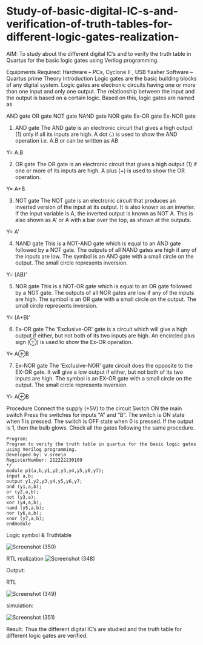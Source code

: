 # Study-of-basic-digital-IC-s-and-verification-of-truth-tables-for-different-logic-gates-realization-
 AIM:
To study about the different digital IC’s and to verify the truth table in Quartus for the basic logic gates using Verilog programming.

Equipments Required:
Hardware – PCs, Cyclone II , USB flasher
Software – Quartus prime
Theory
Introduction
Logic gates are the basic building blocks of any digital system. Logic gates are electronic circuits having one or more than one input and only one output. The relationship between the input and the output is based on a certain logic. Based on this, logic gates are named as

AND gate
OR gate
NOT gate
NAND gate
NOR gate
Ex-OR gate
Ex-NOR gate
1) AND gate
The AND gate is an electronic circuit that gives a high output (1) only if all its inputs are high. A dot (.) is used to show the AND operation i.e. A.B or can be written as AB

Y= A.B

2) OR gate
The OR gate is an electronic circuit that gives a high output (1) if one or more of its inputs are high. A plus (+) is used to show the OR operation.

Y= A+B

3) NOT gate
The NOT gate is an electronic circuit that produces an inverted version of the input at its output. It is also known as an inverter. If the input variable is A, the inverted output is known as NOT A. This is also shown as A' or A with a bar over the top, as shown at the outputs.

Y= A'

4) NAND gate
This is a NOT-AND gate which is equal to an AND gate followed by a NOT gate. The outputs of all NAND gates are high if any of the inputs are low. The symbol is an AND gate with a small circle on the output. The small circle represents inversion.

Y= (AB)’

5) NOR gate
This is a NOT-OR gate which is equal to an OR gate followed by a NOT gate. The outputs of all NOR gates are low if any of the inputs are high. The symbol is an OR gate with a small circle on the output. The small circle represents inversion.

Y= (A+B)’

6) Ex-OR gate
The 'Exclusive-OR' gate is a circuit which will give a high output if either, but not both of its two inputs are high. An encircled plus sign (⊕) is used to show the Ex-OR operation.

Y= A⊕B

7) Ex-NOR gate
The 'Exclusive-NOR' gate circuit does the opposite to the EX-OR gate. It will give a low output if either, but not both of its two inputs are high. The symbol is an EX-OR gate with a small circle on the output. The small circle represents inversion.

Y= A⊕B

Procedure
Connect the supply (+5V) to the circuit
Switch ON the main switch
Press the switches for inputs “A” and “B”. The switch is ON state when 1 is pressed. The switch is OFF state when 0 is pressed.
If the output is 1, then the bulb glows.
Check all the gates following the same procedure.
```
Program:
Program to verify the truth table in quartus for the basic logic gates using Verilog programming.
Developed by: v.sreeja
RegisterNumber: 212222230169 
*/
module p1(a,b,y1,y2,y3,y4,y5,y6,y7);
input a,b;
output y1,y2,y3,y4,y5,y6,y7;
and (y1,a,b);
or (y2,a,b);
not (y3,a);
xor (y4,a,b);
nand (y5,a,b);
nor (y6,a,b);
xnor (y7,a,b);
endmodule
```
Logic symbol & Truthtable

![Screenshot (350)](https://github.com/VelasiriSreeja/Study-of-basic-digital-IC-s-and-verification-of-truth-tables-for-different-logic-gates-realization-/assets/118344328/a0717895-925c-4470-96a2-a7d5a7796baa)

RTL realization
![Screenshot (348)](https://github.com/VelasiriSreeja/Study-of-basic-digital-IC-s-and-verification-of-truth-tables-for-different-logic-gates-realization-/assets/118344328/5d237852-4aac-4bac-b13f-5eaa264266a0)

Output:

RTL

![Screenshot (349)](https://github.com/VelasiriSreeja/Study-of-basic-digital-IC-s-and-verification-of-truth-tables-for-different-logic-gates-realization-/assets/118344328/13a6a7aa-cc67-41e6-a52c-af0582fa9d13)

simulation:

![Screenshot (351)](https://github.com/VelasiriSreeja/Study-of-basic-digital-IC-s-and-verification-of-truth-tables-for-different-logic-gates-realization-/assets/118344328/96ef6e56-7cb5-4029-8983-e20556bb205f)



Result:
Thus the different digital IC’s are studied and the truth table for different logic gates are verified.
